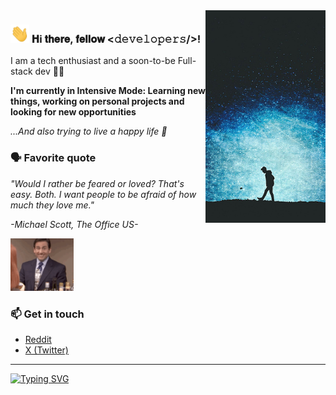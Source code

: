 <!DOCTYPE html>
<head>
<meta charset="utf-8">
<meta name="viewport" content="width=device-width, initial-scale=1.0" /> 
<!--Makes the mobile web version appears similarly to the desktop version-->
</head>
<img src="https://raw.githubusercontent.com/mika0798/mika0798/refs/heads/main/images/Free%20Sky%2C%20Technological%2C%20Creative%20Background%20Images%2C%20Star%20Man%20Walking%20Alone%20H5%20Background%20Material%20Photo%20Background%20PNG%20and%20Vectors.jpg" align="right" width="38%">
<body>
<div align="left">
<h3><img src="https://github.com/ABSphreak/ABSphreak/blob/master/gifs/Hi.gif" width="30"> 𝐇i 𝐭𝐡𝐞𝐫𝐞, 𝐟𝐞𝐥𝐥𝐨𝐰 <𝚍𝚎𝚟𝚎𝚕𝚘𝚙𝚎𝚛𝚜/>! </h3>
<p>I am a tech enthusiast and a soon-to-be Full-stack dev 👨‍💻</p>
<p><strong>I'm currently in Intensive Mode: Learning new things, working on personal projects and looking for new opportunities </strong></p>
<p><i>...And also trying to live a happy life 🌸</i></p>
<h3>🗣️ Favorite quote</h3>
  <p><i>"Would I rather be feared or loved? That's easy. Both. I want people to be afraid of how much they love me."</i></p>
  <p><i>-Michael Scott, The Office US-</i></p>
  <img src="https://raw.githubusercontent.com/mika0798/mika0798/refs/heads/main/images/ezgif-3-12d9714e93.gif" width="20%">
<h3>📫 Get in touch</h3> 
<ul>
  <li><a href="https://www.reddit.com/user/minhkhang17/">Reddit</a></li>
  <li><a href="https://x.com/mhkhang07">X (Twitter)</a></li>
</ul>
<hr>
  <a href="https://git.io/typing-svg"><img src="https://readme-typing-svg.herokuapp.com?font=Fira+Code&size=30&pause=1000&color=D356F7&width=435&lines=Have+a+lovely+day!" alt="Typing SVG" /></a>
</div>
</body>
<!--
**mika0798/mika0798** is a ✨ _special_ ✨ repository because its `README.md` (this file) appears on your GitHub profile.

Here are some ideas to get you started:

- 🔭 I’m currently working on ...
- 🌱 I’m currently learning ...
- 👯 I’m looking to collaborate on ...
- 🤔 I’m looking for help with ...
- 💬 Ask me about ...
- 📫 How to reach me: ...
- 😄 Pronouns: ...
- ⚡ Fun fact: ...
-->

